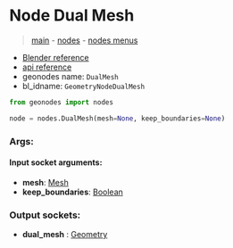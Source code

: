 # Node Dual Mesh

> [main](../structure.md) - [nodes](nodes.md) - [nodes menus](nodes_menus.md)

- [Blender reference](https://docs.blender.org/manual/en/latest/modeling/geometry_nodes/mesh/dual_mesh.html)
- [api reference](https://docs.blender.org/api/current/bpy.types.GeometryNodeDualMesh.html)
- geonodes name: `DualMesh`
- bl_idname: `GeometryNodeDualMesh`

```python
from geonodes import nodes

node = nodes.DualMesh(mesh=None, keep_boundaries=None)
```

### Args:

#### Input socket arguments:

- **mesh**: [Mesh](Mesh.md)
- **keep_boundaries**: [Boolean](Boolean.md)

### Output sockets:

- **dual_mesh** : [Geometry](Geometry.md)

